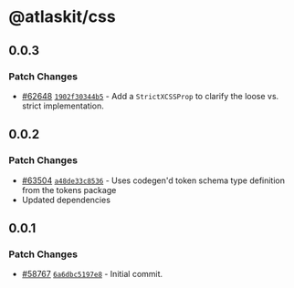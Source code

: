 # @atlaskit/css

## 0.0.3

### Patch Changes

- [#62648](https://stash.atlassian.com/projects/CONFCLOUD/repos/confluence-frontend/pull-requests/62648) [`1902f30344b5`](https://stash.atlassian.com/projects/CONFCLOUD/repos/confluence-frontend/commits/1902f30344b5) - Add a `StrictXCSSProp` to clarify the loose vs. strict implementation.

## 0.0.2

### Patch Changes

- [#63504](https://stash.atlassian.com/projects/CONFCLOUD/repos/confluence-frontend/pull-requests/63504) [`a48de33c8536`](https://stash.atlassian.com/projects/CONFCLOUD/repos/confluence-frontend/commits/a48de33c8536) - Uses codegen'd token schema type definition from the tokens package
- Updated dependencies

## 0.0.1

### Patch Changes

- [#58767](https://stash.atlassian.com/projects/CONFCLOUD/repos/confluence-frontend/pull-requests/58767) [`6a6dbc5197e8`](https://stash.atlassian.com/projects/CONFCLOUD/repos/confluence-frontend/commits/6a6dbc5197e8) - Initial commit.
